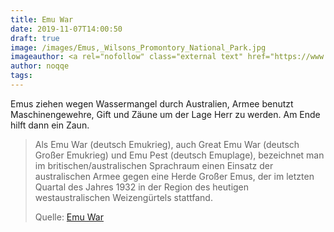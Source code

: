 ```yaml
---
title: Emu War
date: 2019-11-07T14:00:50
draft: true
image: /images/Emus,_Wilsons_Promontory_National_Park.jpg
imageauthor: <a rel="nofollow" class="external text" href="https://www.flickr.com/photos/23696801@N04">Eduardo Mariz</a> from Sydney, Australia
author: noqqe
tags:
---
```


Emus ziehen wegen Wassermangel durch Australien, Armee benutzt
Maschinengewehre, Gift und Zäune um der Lage Herr zu werden. Am Ende hilft
dann ein Zaun.


> Als Emu War (deutsch Emukrieg), auch Great Emu War (deutsch Großer Emukrieg)
> und Emu Pest (deutsch Emuplage), bezeichnet man im britischen/australischen
> Sprachraum einen Einsatz der australischen Armee gegen eine Herde Großer Emus,
> der im letzten Quartal des Jahres 1932 in der Region des heutigen
> westaustralischen Weizengürtels stattfand.
>
> Quelle: [Emu War](https://de.wikipedia.org/wiki/Emu_War)
